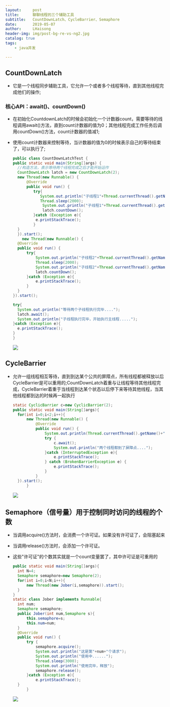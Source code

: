 ```yaml
---
layout:     post
title:      聊聊线程的三个辅助工具
subtitle:   CountDownLatch、CycleBarrier、Semaphore
date:       2019-05-07
author:     LHaisong
header-img: img/post-bg-re-vs-ng2.jpg
catalog: true
tags:
    - java并发

---
```


## CountDownLatch

- 它是一个线程同步辅助工具，它允许一个或者多个线程等待，直到其他线程完成他们的操作;

### 核心API：await()、countDown()

- 在初始化CountdownLatch的时候会初始化一个计数器count，需要等待的线程调用await()方法，直到count计数器的值为0；其他线程完成工作任务后调用countDown()方法，count计数器的值减1;

- 使用count计数器来控制等待，当计数器的值为0的时候表示自己的等待结束了，可以执行了;

  ```java
  public class CountDownLatchTest {
  public static void main(String[]args) {
  	//构造方法，表示等待两个线程完成之后才能开始运作
  	CountDownLatch latch = new CountDownLatch(2);
  	new Thread(new Runnable() {
  		@Override
  		public void run() {
  		   try{
  		   	  System.out.println("子线程1"+Thread.currentThread().getName()+"start........");
  		   	  Thread.sleep(2000);
  			   System.out.println("子线程1"+Thread.currentThread().getName()+"end........");
  			   latch.countDown();
  		   }catch (Exception e){
  		   	e.printStackTrace();
  		   }
  	}
  	}).start();
      new Thread(new Runnable() {
  	@Override
  	public void run() {
  		try{
  			System.out.println("子线程2"+Thread.currentThread().getName()+"start........");
  			Thread.sleep(2000);
  			System.out.println("子线程2"+Thread.currentThread().getName()+"end........");
  			latch.countDown();
  		}catch (Exception e){
  			e.printStackTrace();
  		}
  	}
  }).start();
  
  try{
  	System.out.println("等待两个子线程执行完毕....");
  	latch.await();
  	System.out.println("子线程执行完毕，开始执行主线程.....");
  }catch (Exception e){
  	e.printStackTrace();
  }
  }
  ```

    ![](https://i.imgur.com/H8kKvCA.png)

## CycleBarrier

- 允许一组线程相互等待，直到到达某个公共的屏障点，所有线程都被释放以后CycleBarrier是可以重用的;CountDownLatch着重与让线程等待其他线程完成，CycleBarrier着重于当线程到达某个状态以后停下来等待其他线程，当其他线程都到达的时候再一起执行

  ```java
  static CyclicBarrier c=new CyclicBarrier(2);
  public static void main(String[]args){
  	for(int i=0;i<2;i++){
  		new Thread(new Runnable() {
  			@Override
  			public void run() {
  				System.out.println(Thread.currentThread().getName()+" 到了屏障点...");
  				try {
  					c.await();
  					System.out.println("两个线程都到了屏障点....");
  				}catch (InterruptedException e){
  					e.printStackTrace();
  				} catch (BrokenBarrierException e) {
  					e.printStackTrace();
  				}
  			}
  	}).start();
    	}
  ```

    ![](https://i.imgur.com/pwInWCf.png)

## Semaphore（信号量）用于控制同时访问的线程的个数

- 当调用acquire()方法时，会消费一个许可证。如果没有许可证了，会阻塞起来

- 当调用release()方法时，会添加一个许可证。

- 这些"许可证"的个数其实就是一个count变量罢了，其中许可证是可重用的

  ```java
  public static void main(String[]args){
  	int N=4;
  	Semaphore semaphore=new Semaphore(2);
  	for(int i=0;i<N;i++){
  		new Thread(new Jober(i,semaphore)).start();
  	}
  }
  static class Jober implements Runnable{
  	int num;
  	Semaphore semaphore;
  	public Jober(int num,Semaphore s){
  		this.semaphore=s;
  		this.num=num;
  	}
  	@Override
  	public void run() {
  		try {
  			semaphore.acquire();
  			System.out.println("这是第"+num+"个请求");
  			System.out.println("使用中......");
  			Thread.sleep(3000);
  			System.out.println("使用完毕，释放");
  			semaphore.release();
  		}catch (Exception e){
  			e.printStackTrace();
  	}
     	}
  ```

     ![](https://i.imgur.com/SNYxVT0.png)
